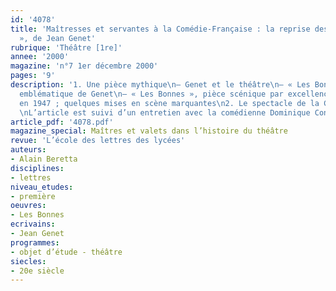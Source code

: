 ```yaml
---
id: '4078'
title: 'Maîtresses et servantes à la Comédie-Française : la reprise des « Bonnes
  », de Jean Genet'
rubrique: 'Théâtre [1re]'
annee: '2000'
magazine: 'n°7 1er décembre 2000'
pages: '9'
description: '1. Une pièce mythique\n– Genet et le théâtre\n– « Les Bonnes », pièce
  emblématique de Genet\n– « Les Bonnes », pièce scénique par excellence : la création
  en 1947 ; quelques mises en scène marquantes\n2. Le spectacle de la Comédie-Française
  \nL’article est suivi d’un entretien avec la comédienne Dominique Constanza.'
article_pdf: '4078.pdf'
magazine_special: Maîtres et valets dans l’histoire du théâtre
revue: 'L’école des lettres des lycées'
auteurs:
- Alain Beretta
disciplines:
- lettres
niveau_etudes:
- première
oeuvres:
- Les Bonnes
ecrivains:
- Jean Genet
programmes:
- objet d’étude - théâtre
siecles:
- 20e siècle
---
```

